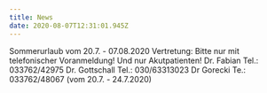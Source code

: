 ```yaml
---
title: News
date: 2020-08-07T12:31:01.945Z
---
```

Sommerurlaub vom 20.7. - 07.08.2020
Vertretung: Bitte nur mit telefonischer Voranmeldung! Und nur Akutpatienten!
Dr. Fabian Tel.: 033762/42975
Dr. Gottschall Tel.: 030/63313023
Dr Gorecki Te.: 033762/48067 (vom 20.7. - 24.7.2020)
